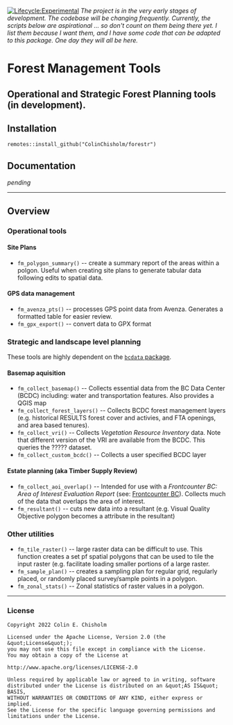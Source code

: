 [![Lifecycle:Experimental](https://img.shields.io/badge/Lifecycle-Experimental-339999)](Redirect-URL) *The project is in the very early stages of development. The codebase will be changing frequently. Currently, the scripts below are aspirational ... so don't count on them being there yet. I list them because I want them, and I have some code that can be adapted to this package. One day they will all be here.*

# Forest Management Tools

## Operational and Strategic Forest Planning tools (in development).

## Installation

`remotes::install_github("ColinChisholm/forestr")`

## Documentation

*pending*

------------------------------------------------------------------------

## Overview

### Operational tools

#### Site Plans

-   `fm_polygon_summary()` -- create a summary report of the areas within a polgon. Useful when creating site plans to generate tabular data following edits to spatial data.

#### GPS data management

-   `fm_avenza_pts()` -- processes GPS point data from Avenza. Generates a formatted table for easier review.
-   `fm_gpx_export()` -- convert data to GPX format

### Strategic and landscape level planning

These tools are highly dependent on the [`bcdata` package](https://github.com/bcgov/bcdata).

#### Basemap aquisition

-   `fm_collect_basemap()` -- Collects essential data from the BC Data Center (BCDC) including: water and transportation features. Also provides a QGIS map
-   `fm_collect_forest_layers()` -- Collects BCDC forest management layers (e.g. historical RESULTS forest cover and activies, and FTA openings, and area based tenures).
-   `fm_collect_vri()` -- Collects *Vegetation Resource Inventory* data. Note that different version of the VRI are available from the BCDC. This queries the ????? dataset.
-   `fm_collect_custom_bcdc()` -- Collects a user specified BCDC layer

#### Estate planning (aka Timber Supply Review)

-   `fm_collect_aoi_overlap()` -- Intended for use with a *Frontcounter BC: Area of Interest Evaluation Report* (see: [Frontcounter BC](frontcounterbc.gov.bc.ca)). Collects much of the data that overlaps the area of interest.
-   `fm_resultant()` -- cuts new data into a resultant (e.g. Visual Quality Objective polygon becomes a attribute in the resultant)

### Other utilities

-   `fm_tile_raster()` -- large raster data can be difficult to use. This function creates a set pf spatial polygons that can be used to tile the input raster (e.g. facilitate loading smaller portions of a large raster.
-   `fm_sample_plan()` -- creates a sampling plan for regular grid, regularly placed, or randomly placed survey/sample points in a polygon.
-   `fm_zonal_stats()` -- Zonal statistics of raster values in a polygon.

------------------------------------------------------------------------

### License

    Copyright 2022 Colin E. Chisholm

    Licensed under the Apache License, Version 2.0 (the &quot;License&quot;);
    you may not use this file except in compliance with the License.
    You may obtain a copy of the License at

    http://www.apache.org/licenses/LICENSE-2.0

    Unless required by applicable law or agreed to in writing, software distributed under the License is distributed on an &quot;AS IS&quot; BASIS,
    WITHOUT WARRANTIES OR CONDITIONS OF ANY KIND, either express or implied.
    See the License for the specific language governing permissions and limitations under the License.
